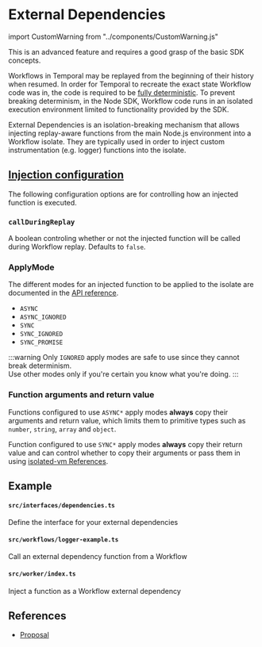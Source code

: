 # External Dependencies

import CustomWarning from "../components/CustomWarning.js"

<CustomWarning title="Advanced feature" color="var(--ifm-color-info)">

This is an advanced feature and requires a good grasp of the basic SDK concepts.

</CustomWarning>

Workflows in Temporal may be replayed from the beginning of their history when resumed.
In order for Temporal to recreate the exact state Workflow code was in, the code is required to be [fully deterministic](/docs/node/determinism).
To prevent breaking determinism, in the Node SDK, Workflow code runs in an isolated execution environment limited to functionality provided by the SDK.

External Dependencies is an isolation-breaking mechanism that allows injecting replay-aware functions from the main Node.js environment into a Workflow isolate.
They are typically used in order to inject custom instrumentation (e.g. logger) functions into the isolate.

## [Injection configuration](https://nodejs.temporal.io/api/namespaces/worker#injecteddependencyfunction)

The following configuration options are for controlling how an injected function is executed.

### `callDuringReplay`

A boolean controling whether or not the injected function will be called during Workflow replay. Defaults to `false`.

### ApplyMode

The different modes for an injected function to be applied to the isolate are documented in the [API reference](https://nodejs.temporal.io/api/enums/worker.applymode).

- `ASYNC`
- `ASYNC_IGNORED`
- `SYNC`
- `SYNC_IGNORED`
- `SYNC_PROMISE`

:::warning
Only `IGNORED` apply modes are safe to use since they cannot break determinism.<br/>
Use other modes only if you're certain you know what you're doing.
:::

### Function arguments and return value

Functions configured to use `ASYNC*` apply modes **always** copy their arguments and return value, which limits them to primitive types such as `number`, `string`, `array` and `object`.

Function configured to use `SYNC*` apply modes **always** copy their return value and can control whether to copy their arguments or pass them in using [isolated-vm References](https://github.com/laverdet/isolated-vm#transferoptions).

## Example

#### `src/interfaces/dependencies.ts`

Define the interface for your external dependencies

<!--SNIPSTART nodejs-external-dependencies-logger-interface {"enable_source_link": false}-->
<!--SNIPEND-->

#### `src/workflows/logger-example.ts`

Call an external dependency function from a Workflow

<!--SNIPSTART nodejs-external-dependencies-logger-workflow {"enable_source_link": false}-->
<!--SNIPEND-->

#### `src/worker/index.ts`

Inject a function as a Workflow external dependency

<!--SNIPSTART nodejs-external-dependencies-logger-worker {"enable_source_link": false}-->
<!--SNIPEND-->

## References

- [Proposal](https://github.com/temporalio/proposals/blob/master/node/logging-and-metrics-for-user-code.md)
